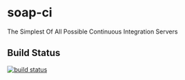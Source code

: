 soap-ci
=======

The Simplest Of All Possible Continuous Integration Servers

Build Status
------------
[![build status](https://drewshafer.com/ci/soap-ci/develop/current/status.png)](http://drewshafer.com/ci/soap-ci/develop/current/log.txt)

